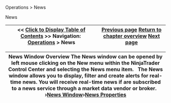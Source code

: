 ﻿


Operations \> News






















News







| \<\< [Click to Display Table of Contents](news.md) \>\> **Navigation:**     [Operations](operations.md) \> News | [Previous page](market-watch-properties.md) [Return to chapter overview](operations.md) [Next page](news_window.md) |
| --- | --- |













| News Window Overview The News window can be opened by left mouse clicking on the New menu within the NinjaTrader Control Center and selecting the News menu item.   The News window allows you to display, filter and create alerts for real\-time news. You will receive real\-time news if are subscribed to a news service through a market data vendor or broker.   ›[News Window](news_window.md)›[News Properties](news_properties.md) |
| --- |









